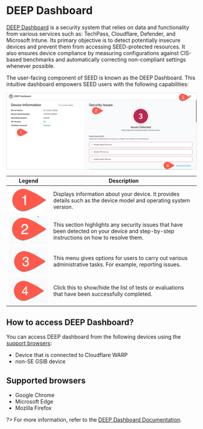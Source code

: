 # DEEP Dashboard

[DEEP Dashboard](https://dashboard.deep.tech.gov.sg) is a security system that relies on data and functionality from various services such as: TechPass, Cloudflare, Defender, and Microsoft Intune. Its primary objective is to detect potentially insecure devices and prevent them from accessing SEED-protected resources. It also ensures device compliance by measuring configurations against CIS-based benchmarks and automatically correcting non-compliant settings whenever possible.

The user-facing component of SEED is known as the DEEP Dashboard. This intuitive dashboard empowers SEED users with the following capabilities:

![deep-dashboard](images/deep-dashboard-tour.png)

| **Legend** 	| **Description** 	|
|:---:	|---	|
| ![1](images/legend-1.png)	| Displays information about your device. It provides details such as the device model and operating system version. 	|
| ![2](images/legend-2.png)	| This section highlights any security issues that have been detected on your device and step-by-step instructions on how to resolve them.  	|
| ![3](images/legend-3.png)	| This menu gives options for users to carry out various administrative tasks. For example, reporting issues. 	|
| ![4](images/legend-4.png)	| Click this to show/hide the list of tests or evaluations that have been successfully completed. 	|

## How to access DEEP Dashboard?

You can access DEEP dashboard from the following devices using the [support browsers](#supported-browsers):

- Device that is connected to Cloudflare WARP
- non-SE GSIB device 

## Supported browsers

- Google Chrome
- Microsoft Edge
- Mozilla Firefox

?> For more information, refer to the [DEEP Dashboard Documentation](https://docs.developer.tech.gov.sg/docs/deep-dashboard-stg/).


